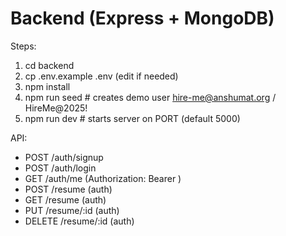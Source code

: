 # Backend (Express + MongoDB)

Steps:
1. cd backend
2. cp .env.example .env  (edit if needed)
3. npm install
4. npm run seed      # creates demo user hire-me@anshumat.org / HireMe@2025!
5. npm run dev       # starts server on PORT (default 5000)

API:
- POST /auth/signup
- POST /auth/login
- GET /auth/me  (Authorization: Bearer <token>)
- POST /resume   (auth)
- GET /resume    (auth)
- PUT /resume/:id (auth)
- DELETE /resume/:id (auth)

